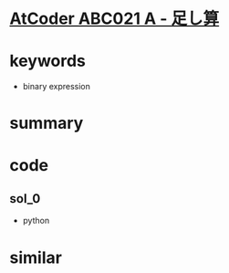 # [AtCoder ABC021 A - 足し算](https://atcoder.jp/contests/abc021/tasks/abc021_a)


# keywords 
- binary expression


# summary 


# code 
## sol_0
- python


# similar 